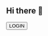 ## Hi there 👋
<div class="col-12">
<button class="btn btn-primary w-100" name="login" type="submit">LOGIN</button>
</div>

<!--
**AKANYIJUKADANSON/AKANYIJUKADANSON** is a ✨ _special_ ✨ repository because its `README.md` (this file) appears on your GitHub profile.

Here are some ideas to get you started:

- 🔭 I’m currently working on ...
- 🌱 I’m currently learning ...
- 👯 I’m looking to collaborate on ...
- 🤔 I’m looking for help with ...
- 💬 Ask me about ...
- 📫 How to reach me: ...
- 😄 Pronouns: ...
- ⚡ Fun fact: ...
-->
